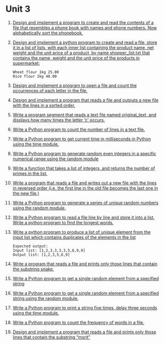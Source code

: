 # Unit 3

1. [Design and implement a program to create and read the contents of a file that resembles a phone book with names and phone numbers. Now alphabetically sort the phonebook.](1.py)

2. [Design and implement a python program to create and read a file, store it in a list of lists, with each inner list containing the product name, net weight and the unit price of a product, by name shopper_list.txt that contains the name, weight and the unit price of the products in supermarket:](2.py)
    ```
    Wheat flour 1kg 25.00
    Rice flour 1kg 40.00
    ```

3. [Design and implement a program to open a file and count the occurrences of each letter in the file.](3.py)

4. [Design and implement a program that reads a file and outputs a new file with the lines in a sorted order.](4.py)

5. [Write a program segment that reads a text file named original_text, and displays how many times the letter ‘c’ occurs.](5.py)

6. [Write a Python program to count the number of lines in a text file.](6.py)

7. [Write a Python program to get current time in milliseconds in Python using the time module.](7.py)

8. [Write a Python program to generate random even integers in a specific numerical range using the random module](8.py)

9. [Write a function that takes a list of integers, and returns the number of primes in the list.](9.py)

10. [Write a program that reads a file and writes out a new file with the lines in reversed order (i.e. the first line in the old file becomes the last one in the new file.)](10.py)

11. [Write a Python program to generate a series of unique random numbers using the random module.](11.py)

12. [Write a Python program to read a file line by line and store it into a list. Write a python program to find the longest words.](12.py)

13. [Write a python program to produce a list of unique element from the input list which contains duplicates of the elements in the list](13.py)
    ```
    Expected output:
    Input list: [1,2,3,3,3,3,5,6,9,9]
    Output list: [1,2,3,5,6,9]
    ```

14. [Write a program that reads a file and prints only those lines that contain the substring snake.](14.py)

15. [Write a Python program to get a single random element from a specified string](15.py)

16. [Write a Python program to get a single random element from a specified string using the random module.](16.py)

17. [Write a Python program to print a string five times, delay three seconds using the time module.](17.py)

18. [Write a Python program to count the frequency of words in a file.](18.py)

19. [Design and implement a program that reads a file and prints only those lines that contain the substring “msrit”](19.py)